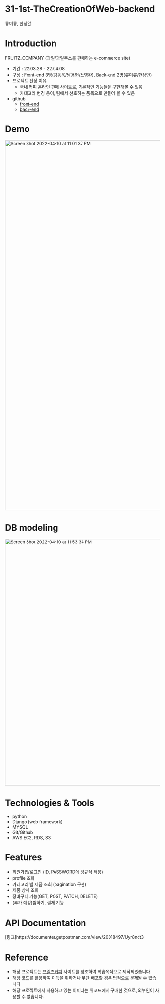 # 31-1st-TheCreationOfWeb-backend
류미류, 한상안

<h1>Introduction</h1>

FRUITZ_COMPANY (과일/과일주스를 판매하는 e-commerce site) 
+ 기간 : 22.03.28 - 22.04.08
+ 구성 : Front-end 3명(김동욱/남용현/노영완), Back-end 2명(류미류/한상안)
+ 프로젝트 선정 이유 
  - 국내 커피 온라인 판매 사이트로, 기본적인 기능들을 구현해볼 수 있음 
  - 카테고리 변경 용이, 팀에서 선호하는 품목으로 만들어 볼 수 있음 
+ github 
  - [front-end](https://github.com/wecode-bootcamp-korea/31-1st-TheCreationOfWeb-frontend)
  - [back-end](https://github.com/wecode-bootcamp-korea/31-1st-TheCreationOfWeb-backend)



<h1>Demo</h1>
<img width="1200" alt="Screen Shot 2022-04-10 at 11 01 37 PM" src="https://user-images.githubusercontent.com/97735091/162623031-440162c7-d1c7-49b6-ba67-aea00dbc55cb.png">

<h1>DB modeling</h1>
<img width="800" alt="Screen Shot 2022-04-10 at 11 53 34 PM" src="https://user-images.githubusercontent.com/97735091/162625445-2bca5cdc-1484-4a7a-9b5c-03472e7bed89.png">



<h1>Technologies & Tools</h1>

+ python 
+ Django (web framework)
+ MYSQL
+ Git/Github
+ AWS EC2, RDS, S3

<h1>Features</h1>

+ 회원가입/로그인 (ID, PASSWORD에 정규식 적용)
+ profile 조회 
+ 카테고리 별 제품 조회 (pagination 구현) 
+ 제품 상세 조회 
+ 장바구니 기능(GET, POST, PATCH, DELETE)
+ (추가 예정)찜하기, 결제 기능 

<h1>API Documentation</h1>
[링크]https://documenter.getpostman.com/view/20018497/Uyr8ndt3

<h1>Reference</h1>

- 해당 프로젝트는 [프릳츠커피](https://fritz.co.kr/) 사이트를 참조하여 학습목적으로 제작되었습니다
- 해당 코드를 활용하여 이득을 취하거나 무단 배포할 경우 법적으로 문제될 수 있습니다
- 해당 프로젝트에서 사용하고 있는 이미지는 위코드에서 구매한 것으로, 외부인이 사용할 수 없습니다.
